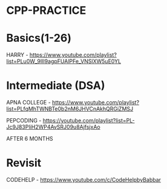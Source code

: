 # CPP-PRACTICE


# Basics(1-26)

HARRY - https://www.youtube.com/playlist?list=PLu0W_9lII9agpFUAlPFe_VNSlXW5uE0YL

# Intermediate (DSA)

APNA COLLEGE - https://www.youtube.com/playlist?list=PLfqMhTWNBTe0b2nM6JHVCnAkhQRGiZMSJ

PEPCODING - https://youtube.com/playlist?list=PL-Jc9J83PIiH2WP4AvSRJ09u8AjfsjxAo

AFTER 6 MONTHS

# Revisit

CODEHELP - https://www.youtube.com/c/CodeHelpbyBabbar
